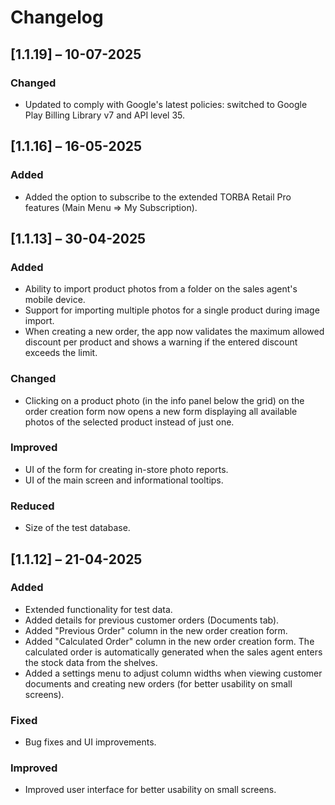 # Changelog

## [1.1.19] – 10-07-2025

### Changed
- Updated to comply with Google's latest policies: switched to Google Play Billing Library v7 and API level 35.

## [1.1.16] – 16-05-2025

### Added
- Added the option to subscribe to the extended TORBA Retail Pro features (Main Menu => My Subscription).

## [1.1.13] – 30-04-2025

### Added
- Ability to import product photos from a folder on the sales agent's mobile device.
- Support for importing multiple photos for a single product during image import.
- When creating a new order, the app now validates the maximum allowed discount per product and shows a warning if the entered discount exceeds the limit.

### Changed
- Clicking on a product photo (in the info panel below the grid) on the order creation form now opens a new form displaying all available photos of the selected product instead of just one.

### Improved
- UI of the form for creating in-store photo reports.
- UI of the main screen and informational tooltips.

### Reduced
- Size of the test database.

## [1.1.12] – 21-04-2025

### Added
- Extended functionality for test data.
- Added details for previous customer orders (Documents tab).
- Added "Previous Order" column in the new order creation form.
- Added "Calculated Order" column in the new order creation form. The calculated order is automatically generated when the sales agent enters the stock data from the shelves.
- Added a settings menu to adjust column widths when viewing customer documents and creating new orders (for better usability on small screens).

### Fixed
- Bug fixes and UI improvements.

### Improved
- Improved user interface for better usability on small screens.

